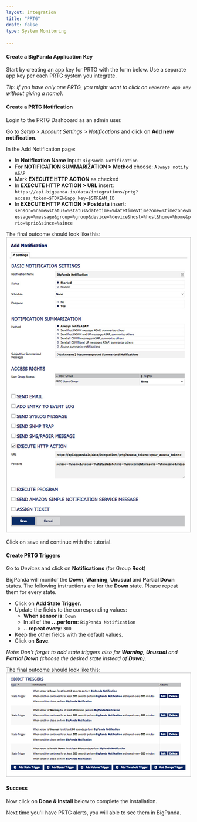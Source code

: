 ```yaml
---
layout: integration 
title: "PRTG"
draft: false
type: System Monitoring

---
```


#### Create a BigPanda Application Key

Start by creating an app key for PRTG with the form below. Use a separate app key per each PRTG system you integrate. 

*Tip: if you have only one PRTG, you might want to click on `Generate App Key` without giving a name).*

<!-- include 'integrations/multiple/multiple' -->

<!-- section-separator -->
#### Create a PRTG Notification  

Login to the PRTG Dashboard as an admin user.

Go to *Setup > Account Settings > Notifications* and click on **Add new notification**.

In the Add Notification page:

* In **Notification Name** input: `BigPanda Notification`
* For **NOTIFICATION SUMMARIZATION > Method** choose: `Always notify ASAP`
* Mark **EXECUTE HTTP ACTION** as checked
* In **EXECUTE HTTP ACTION > URL** insert: `https://api.bigpanda.io/data/integrations/prtg?access_token=$TOKEN&app_key=$STREAM_ID`
* In **EXECUTE HTTP ACTION > Postdata** insert: `sensor=%name&status=%status&datetime=%datetime&timezone=%timezone&message=%message&group=%group&device=%device&host=%host&home=%home&prio=%prio&since=%since`

The final outcome should look like this:  
![Create Policy window](/media/prtg1.jpg)


Click on save and continue with the tutorial.

<!-- section-separator -->

#### Create PRTG Triggers
Go to *Devices* and click on **Notifications** (for Group **Root**)

BigPanda will monitor the **Down**, **Warning**, **Unusual** and **Partial Down** states. The following instructions are for the **Down** state. Please repeat them for every state.

* Click on **Add State Trigger**.
* Update the fields to the corresponding values:
  * **When sensor is**: `Down`
  * In all of the **...perform**: `BigPanda Notification`
  * **...repeat every**: `300`
* Keep the other fields with the default values.
* Click on **Save**.

*Note: Don't forget to add state triggers also for **Warning**, **Unusual** and **Partial Down** (choose the desired state instead of **Down**).*

The final outcome should look like this:  
![Create Policy window](/media/prtg2.jpg)

<!-- section-separator -->

#### Success
Now click on **Done & Install** below to complete the installation.

Next time you'll have PRTG alerts, you will able to see them in BigPanda.
